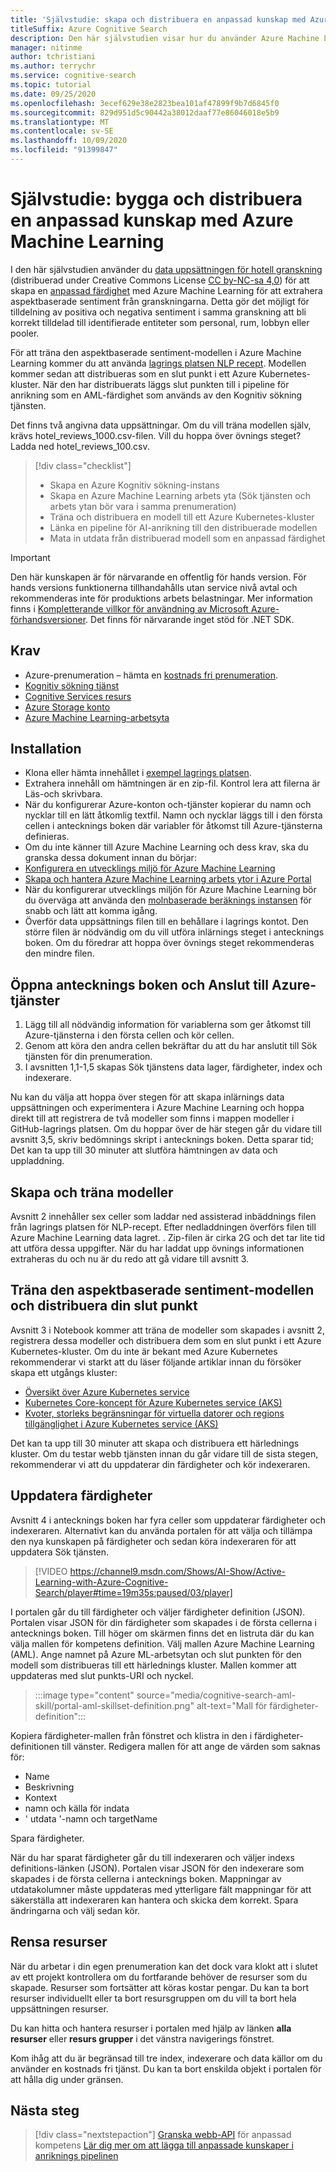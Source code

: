 ```yaml
---
title: 'Självstudie: skapa och distribuera en anpassad kunskap med Azure Machine Learning'
titleSuffix: Azure Cognitive Search
description: Den här självstudien visar hur du använder Azure Machine Learning för att bygga och distribuera en anpassad färdighet för Azure Kognitiv söknings pipeline för AI-anrikning.
manager: nitinme
author: tchristiani
ms.author: terrychr
ms.service: cognitive-search
ms.topic: tutorial
ms.date: 09/25/2020
ms.openlocfilehash: 3ecef629e38e2823bea101af47899f9b7d6845f0
ms.sourcegitcommit: 829d951d5c90442a38012daaf77e86046018e5b9
ms.translationtype: MT
ms.contentlocale: sv-SE
ms.lasthandoff: 10/09/2020
ms.locfileid: "91399847"
---
```

# <a name="tutorial-build-and-deploy-a-custom-skill-with-azure-machine-learning"></a>Självstudie: bygga och distribuera en anpassad kunskap med Azure Machine Learning 

I den här självstudien använder du [data uppsättningen för hotell granskning](https://www.kaggle.com/datafiniti/hotel-reviews) (distribuerad under Creative Commons License [CC by-NC-sa 4,0](https://creativecommons.org/licenses/by-nc-sa/4.0/legalcode.txt)) för att skapa en [anpassad färdighet](./cognitive-search-aml-skill.md) med Azure Machine Learning för att extrahera aspektbaserade sentiment från granskningarna. Detta gör det möjligt för tilldelning av positiva och negativa sentiment i samma granskning att bli korrekt tilldelad till identifierade entiteter som personal, rum, lobbyn eller pooler.

För att träna den aspektbaserade sentiment-modellen i Azure Machine Learning kommer du att använda [lagrings platsen NLP recept](https://github.com/microsoft/nlp-recipes/tree/master/examples/sentiment_analysis/absa). Modellen kommer sedan att distribueras som en slut punkt i ett Azure Kubernetes-kluster. När den har distribuerats läggs slut punkten till i pipeline för anrikning som en AML-färdighet som används av den Kognitiv sökning tjänsten.

Det finns två angivna data uppsättningar. Om du vill träna modellen själv, krävs hotel_reviews_1000.csv-filen. Vill du hoppa över övnings steget? Ladda ned hotel_reviews_100.csv.

> [!div class="checklist"]
> * Skapa en Azure Kognitiv sökning-instans
> * Skapa en Azure Machine Learning arbets yta (Sök tjänsten och arbets ytan bör vara i samma prenumeration)
> * Träna och distribuera en modell till ett Azure Kubernetes-kluster
> * Länka en pipeline för AI-anrikning till den distribuerade modellen
> * Mata in utdata från distribuerad modell som en anpassad färdighet

> [!IMPORTANT] 
> Den här kunskapen är för närvarande en offentlig för hands version. För hands versions funktionerna tillhandahålls utan service nivå avtal och rekommenderas inte för produktions arbets belastningar. Mer information finns i [Kompletterande villkor för användning av Microsoft Azure-förhandsversioner](https://azure.microsoft.com/support/legal/preview-supplemental-terms/). Det finns för närvarande inget stöd för .NET SDK.

## <a name="prerequisites"></a>Krav

* Azure-prenumeration – hämta en [kostnads fri prenumeration](https://azure.microsoft.com/free/?WT.mc_id=A261C142F).
* [Kognitiv sökning tjänst](./search-get-started-arm.md)
* [Cognitive Services resurs](../cognitive-services/cognitive-services-apis-create-account.md?tabs=multiservice%2cwindows)
* [Azure Storage konto](../storage/common/storage-account-create.md?tabs=azure-portal&toc=%2fazure%2fstorage%2fblobs%2ftoc.json)
* [Azure Machine Learning-arbetsyta](../machine-learning/how-to-manage-workspace.md)

## <a name="setup"></a>Installation

* Klona eller hämta innehållet i [exempel lagrings platsen](https://github.com/Azure-Samples/azure-search-python-samples/tree/master/AzureML-Custom-Skill).
* Extrahera innehåll om hämtningen är en zip-fil. Kontrol lera att filerna är Läs-och skrivbara.
* När du konfigurerar Azure-konton och-tjänster kopierar du namn och nycklar till en lätt åtkomlig textfil. Namn och nycklar läggs till i den första cellen i antecknings boken där variabler för åtkomst till Azure-tjänsterna definieras.
* Om du inte känner till Azure Machine Learning och dess krav, ska du granska dessa dokument innan du börjar:
 * [Konfigurera en utvecklings miljö för Azure Machine Learning](../machine-learning/how-to-configure-environment.md)
 * [Skapa och hantera Azure Machine Learning arbets ytor i Azure Portal](../machine-learning/how-to-manage-workspace.md)
 * När du konfigurerar utvecklings miljön för Azure Machine Learning bör du överväga att använda den [molnbaserade beräknings instansen](../machine-learning/how-to-configure-environment.md#compute-instance) för snabb och lätt att komma igång.
* Överför data uppsättnings filen till en behållare i lagrings kontot. Den större filen är nödvändig om du vill utföra inlärnings steget i antecknings boken. Om du föredrar att hoppa över övnings steget rekommenderas den mindre filen.

## <a name="open-notebook-and-connect-to-azure-services"></a>Öppna antecknings boken och Anslut till Azure-tjänster

1. Lägg till all nödvändig information för variablerna som ger åtkomst till Azure-tjänsterna i den första cellen och kör cellen.
1. Genom att köra den andra cellen bekräftar du att du har anslutit till Sök tjänsten för din prenumeration.
1. I avsnitten 1,1-1,5 skapas Sök tjänstens data lager, färdigheter, index och indexerare.

Nu kan du välja att hoppa över stegen för att skapa inlärnings data uppsättningen och experimentera i Azure Machine Learning och hoppa direkt till att registrera de två modeller som finns i mappen modeller i GitHub-lagrings platsen. Om du hoppar över de här stegen går du vidare till avsnitt 3,5, skriv bedömnings skript i antecknings boken. Detta sparar tid; Det kan ta upp till 30 minuter att slutföra hämtningen av data och uppladdning.

## <a name="creating-and-training-the-models"></a>Skapa och träna modeller

Avsnitt 2 innehåller sex celler som laddar ned assisterad inbäddnings filen från lagrings platsen för NLP-recept. Efter nedladdningen överförs filen till Azure Machine Learning data lagret. . Zip-filen är cirka 2G och det tar lite tid att utföra dessa uppgifter. När du har laddat upp övnings informationen extraheras du och nu är du redo att gå vidare till avsnitt 3.

## <a name="train-the-aspect-based-sentiment-model-and-deploy-your-endpoint"></a>Träna den aspektbaserade sentiment-modellen och distribuera din slut punkt

Avsnitt 3 i Notebook kommer att träna de modeller som skapades i avsnitt 2, registrera dessa modeller och distribuera dem som en slut punkt i ett Azure Kubernetes-kluster. Om du inte är bekant med Azure Kubernetes rekommenderar vi starkt att du läser följande artiklar innan du försöker skapa ett utgångs kluster:

* [Översikt över Azure Kubernetes service](../aks/intro-kubernetes.md)
* [Kubernetes Core-koncept för Azure Kubernetes service (AKS)](../aks/concepts-clusters-workloads.md)
* [Kvoter, storleks begränsningar för virtuella datorer och regions tillgänglighet i Azure Kubernetes service (AKS)](../aks/quotas-skus-regions.md)

Det kan ta upp till 30 minuter att skapa och distribuera ett härlednings kluster. Om du testar webb tjänsten innan du går vidare till de sista stegen, rekommenderar vi att du uppdaterar din färdigheter och kör indexeraren.

## <a name="update-the-skillset"></a>Uppdatera färdigheter

Avsnitt 4 i antecknings boken har fyra celler som uppdaterar färdigheter och indexeraren. Alternativt kan du använda portalen för att välja och tillämpa den nya kunskapen på färdigheter och sedan köra indexeraren för att uppdatera Sök tjänsten.

> [!VIDEO https://channel9.msdn.com/Shows/AI-Show/Active-Learning-with-Azure-Cognitive-Search/player#time=19m35s:paused/03/player]

I portalen går du till färdigheter och väljer färdigheter definition (JSON). Portalen visar JSON för din färdigheter som skapades i de första cellerna i antecknings boken. Till höger om skärmen finns det en listruta där du kan välja mallen för kompetens definition. Välj mallen Azure Machine Learning (AML). Ange namnet på Azure ML-arbetsytan och slut punkten för den modell som distribueras till ett härlednings kluster. Mallen kommer att uppdateras med slut punkts-URI och nyckel.

> :::image type="content" source="media/cognitive-search-aml-skill/portal-aml-skillset-definition.png" alt-text="Mall för färdigheter-definition":::

Kopiera färdigheter-mallen från fönstret och klistra in den i färdigheter-definitionen till vänster. Redigera mallen för att ange de värden som saknas för:

* Name
* Beskrivning
* Kontext
* namn och källa för indata
* ' utdata '-namn och targetName

Spara färdigheter.

När du har sparat färdigheter går du till indexeraren och väljer indexs definitions-länken (JSON). Portalen visar JSON för den indexerare som skapades i de första cellerna i antecknings boken. Mappningar av utdatakolumner måste uppdateras med ytterligare fält mappningar för att säkerställa att indexeraren kan hantera och skicka dem korrekt. Spara ändringarna och välj sedan kör. 

## <a name="clean-up-resources"></a>Rensa resurser

När du arbetar i din egen prenumeration kan det dock vara klokt att i slutet av ett projekt kontrollera om du fortfarande behöver de resurser som du skapade. Resurser som fortsätter att köras kostar pengar. Du kan ta bort resurser individuellt eller ta bort resursgruppen om du vill ta bort hela uppsättningen resurser.

Du kan hitta och hantera resurser i portalen med hjälp av länken **alla resurser** eller **resurs grupper** i det vänstra navigerings fönstret.

Kom ihåg att du är begränsad till tre index, indexerare och data källor om du använder en kostnads fri tjänst. Du kan ta bort enskilda objekt i portalen för att hålla dig under gränsen.

## <a name="next-steps"></a>Nästa steg

> [!div class="nextstepaction"]
> [Granska webb-API](./cognitive-search-custom-skill-web-api.md) 
>  för anpassad kompetens [Lär dig mer om att lägga till anpassade kunskaper i anriknings pipelinen](./cognitive-search-custom-skill-interface.md)